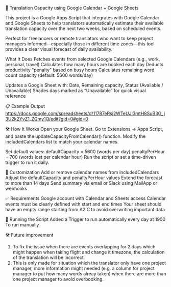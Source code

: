 📝 Translation Capacity using Google Calendar + Google Sheets

This project is a Google Apps Script that integrates with Google Calendar and Google Sheets to help translators automatically estimate their available translation capacity over the next two weeks, based on scheduled events.

Perfect for freelancers or remote translators who want to keep project managers informed—especially those in different time zones—this tool provides a clear visual forecast of daily availability.

What It Does
Fetches events from selected Google Calendars (e.g., work, personal, travel)
Calculates how many hours are booked each day
Deducts productivity "penalty" based on busy hours
Calculates remaining word count capacity (default: 5600 words/day)

Updates a Google Sheet with:
Date, Remaining capacity, Status (Available / Unavailable)
Shades days marked as “Unavailable” for quick visual reference

📋 Example Output
https://docs.google.com/spreadsheets/d/11787eRsj2WTeUJI3mtH8SuB3G_j3U2k2YvZ1_ZGmy1Q/edit?gid=0#gid=0

🛠 How It Works
Open your Google Sheet.
Go to Extensions → Apps Script, and paste the updateCapacityFromCalendar() function.
Modify the includedCalendars list to match your calendar names.

Set default values:
defaultCapacity = 5600 (words per day)
penaltyPerHour = 700 (words lost per calendar hour)
Run the script or set a time-driven trigger to run it daily.

🧩 Customization
Add or remove calendar names from includedCalendars
Adjust the defaultCapacity and penaltyPerHour values
Extend the forecast to more than 14 days
Send summary via email or Slack using MailApp or webhooks

✅ Requirements
Google account with Calendar and Sheets access
Calendar events must be clearly defined with start and end times
Your sheet should have an empty range starting from A2:C to avoid overwriting important data

🚀 Running the Script
Added a Trigger to run automatically every day at 1900 To run manually

🛠 Future improvement
1. To fix the issue when there are events overlapping for 2 days which might happen when taking flight and change it timezone, the calculation of the translation will be incorrect.
2. This is only made for situation which the translator only have one project manager, more information might needed (e.g. a column for project manager to put how many words alreay taken) when there are more than one project manager to avoid overbooking.
